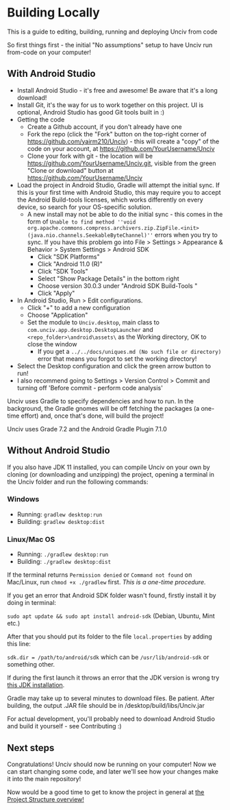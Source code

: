 # Building Locally

This is a guide to editing, building, running and deploying Unciv from code

So first things first - the initial "No assumptions" setup to have Unciv run from-code on your computer!

## With Android Studio

-   Install Android Studio - it's free and awesome! Be aware that it's a long download!
-   Install Git, it's the way for us to work together on this project. UI is optional, Android Studio has good Git tools built in :)
-   Getting the code
    -   Create a Github account, if you don't already have one
    -   Fork the repo (click the "Fork" button on the top-right corner of https://github.com/yairm210/Unciv) - this will create a "copy" of the code on your account, at https://github.com/YourUsername/Unciv
    -   Clone your fork with git - the location will be https://github.com/YourUsername/Unciv.git, visible from the green "Clone or download" button at https://github.com/YourUsername/Unciv
-   Load the project in Android Studio, Gradle will attempt the initial sync. If this is your first time with Android Studio, this may require you to accept the Android Build-tools licenses, which works differently on every device, so search for your OS-specific solution.
    -   A new install may not be able to do the initial sync - this comes in the form of `Unable to find method ''void org.apache.commons.compress.archivers.zip.ZipFile.<init>(java.nio.channels.SeekableByteChannel)''` errors when you try to sync. If you have this problem go into File > Settings > Appearance & Behavior > System Settings > Android SDK
        -   Click "SDK Platforms"
        -   Click "Android 11.0 (R)"
        -   Click "SDK Tools"
        -   Select "Show Package Details" in the bottom right
        -   Choose version 30.0.3 under "Android SDK Build-Tools <whatever version you have>"
        -   Click "Apply"
-   In Android Studio, Run > Edit configurations.
    -   Click "+" to add a new configuration
    -   Choose "Application"
    -   Set the module to `Unciv.desktop`, main class to `com.unciv.app.desktop.DesktopLauncher` and `<repo_folder>\android\assets\` as the Working directory, OK to close the window
        -   If you get a `../../docs/uniques.md (No such file or directory)` error that means you forgot to set the working directory!
-   Select the Desktop configuration and click the green arrow button to run!
-   I also recommend going to Settings > Version Control > Commit and turning off 'Before commit - perform code analysis'

Unciv uses Gradle to specify dependencies and how to run. In the background, the Gradle gnomes will be off fetching the packages (a one-time effort) and, once that's done, will build the project!

Unciv uses Grade 7.2 and the Android Gradle Plugin 7.1.0
    
## Without Android Studio

If you also have JDK 11 installed, you can compile Unciv on your own by cloning (or downloading and unzipping) the project, opening a terminal in the Unciv folder and run the following commands:

### Windows

-   Running: `gradlew desktop:run`
-   Building: `gradlew desktop:dist`

### Linux/Mac OS

-   Running: `./gradlew desktop:run`
-   Building: `./gradlew desktop:dist`

If the terminal returns `Permission denied` or `Command not found` on Mac/Linux, run `chmod +x ./gradlew` first. *This is a one-time procedure.*

If you get an error that Android SDK folder wasn't found, firstly install it by doing in terminal:

`sudo apt update && sudo apt install android-sdk` (Debian, Ubuntu, Mint etc.)

After that you should put its folder to the file `local.properties` by adding this line:

`sdk.dir = /path/to/android/sdk` which can be `/usr/lib/android-sdk` or something other.

If during the first launch it throws an error that the JDK version is wrong try [this JDK installation](https://www.azul.com/downloads/zulu-community/?package=jdk).

Gradle may take up to several minutes to download files. Be patient.
After building, the output .JAR file should be in /desktop/build/libs/Unciv.jar

For actual development, you'll probably need to download Android Studio and build it yourself - see Contributing :)

## Next steps

Congratulations! Unciv should now be running on your computer! Now we can start changing some code, and later we'll see how your changes make it into the main repository!

Now would be a good time to get to know the project in general at [the Project Structure overview!](Project-structure-and-major-classes.md)

